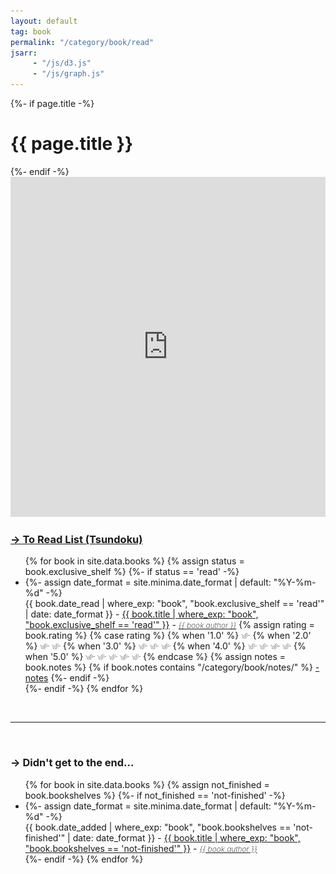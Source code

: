 ```yaml
---
layout: default
tag: book
permalink: "/category/book/read"
jsarr:
     - "/js/d3.js"
     - "/js/graph.js"
---
```


<div>
    {%- if page.title -%}
        <h1>{{ page.title }}</h1>
    {%- endif -%}
</div>

<iframe width="100%" height="544" frameborder="0"
  src="https://observablehq.com/embed/@evryjazz/book-rating-graph?cells=final_plot"></iframe>

<h3><a href="/category/book/to-read">→ To Read List (Tsundoku)</a></h3>

<ul>
{% for book in site.data.books %}
    {% assign status = book.exclusive_shelf %}
    {%- if status == 'read' -%}
    <li>
        {%- assign date_format = site.minima.date_format | default: "%Y-%m-%d" -%}
        <div class="{{book.rating}}">
            <span class="post-meta">{{ book.date_read | where_exp: "book",  "book.exclusive_shelf == 'read'" | date: date_format }} - </span>    
            <a href="{{book.open_library_url_info_ISBN13}}">{{ book.title | where_exp: "book",  "book.exclusive_shelf == 'read'" }}</a> 
            <a class="post-meta">-</a> 
            <a style='font-style: italic; font-weight: 200; font-size: 12px;' href="{{book.open_library_url_info_ISBN13}}">{{ book.author }}</a> 
            {% assign rating = book.rating %} 
            {% case rating %} 
                {% when '1.0' %} 
                    <picture>
                        <source style='height: 3%; width: 3%; object-fit: contain' srcset="/assets/swallow.png" media="(max-width: 20px)">
                        <img style='height: 3%; width: 3%; object-fit: contain' src="/assets/swallow.png" />
                    </picture> 
                {% when '2.0' %} 
                    <picture>
                        <source style='height: 3%; width: 3%; object-fit: contain' srcset="/assets/swallow.png" media="(max-width: 20px)">
                        <source style='height: 3%; width: 3%; object-fit: contain' srcset="/assets/swallow.png" media="(max-width: 20px)">
                        <img style='height: 3%; width: 3%; object-fit: contain' src="/assets/swallow.png" />
                        <img style='height: 3%; width: 3%; object-fit: contain' src="/assets/swallow.png" />
                    </picture>
                {% when '3.0' %}
                    <picture>
                        <source style='height: 3%; width: 3%; object-fit: contain' srcset="/assets/swallow.png" media="(max-width: 20px)">
                        <source style='height: 3%; width: 3%; object-fit: contain' srcset="/assets/swallow.png" media="(max-width: 20px)">
                        <source style='height: 3%; width: 3%; object-fit: contain' srcset="/assets/swallow.png" media="(max-width: 20px)">
                        <img style='height: 3%; width: 3%; object-fit: contain' src="/assets/swallow.png" />
                        <img style='height: 3%; width: 3%; object-fit: contain' src="/assets/swallow.png" />
                        <img style='height: 3%; width: 3%; object-fit: contain' src="/assets/swallow.png" />
                    </picture>
                {% when '4.0' %}
                    <picture>
                        <source style='height: 3%; width: 3%; object-fit: contain' srcset="/assets/swallow.png" media="(max-width: 20px)">
                        <img style='height: 3%; width: 3%; object-fit: contain' src="/assets/swallow.png" />
                    </picture>
                    <picture>
                        <source style='height: 3%; width: 3%; object-fit: contain' srcset="/assets/swallow.png" media="(max-width: 20px)">
                        <img style='height: 3%; width: 3%; object-fit: contain' src="/assets/swallow.png" />
                    </picture>
                    <picture>
                        <source style='height: 3%; width: 3%; object-fit: contain' srcset="/assets/swallow.png" media="(max-width: 20px)">
                        <img style='height: 3%; width: 3%; object-fit: contain' src="/assets/swallow.png" />
                    </picture>
                    <picture>
                        <source style='height: 3%; width: 3%; object-fit: contain' srcset="/assets/swallow.png" media="(max-width: 20px)">
                        <img style='height: 3%; width: 3%; object-fit: contain' src="/assets/swallow.png" />
                    </picture>
                {% when '5.0' %}
                    <picture>
                        <source style='height: 3%; width: 3%; object-fit: contain' srcset="/assets/swallow.png" media="(max-width: 20px)">
                        <img style='height: 3%; width: 3%; object-fit: contain' src="/assets/swallow.png" />
                    </picture>
                    <picture>
                        <source style='height: 3%; width: 3%; object-fit: contain' srcset="/assets/swallow.png" media="(max-width: 20px)">
                        <img style='height: 3%; width: 3%; object-fit: contain' src="/assets/swallow.png" />
                    </picture>
                    <picture>
                        <source style='height: 3%; width: 3%; object-fit: contain' srcset="/assets/swallow.png" media="(max-width: 20px)">
                        <img style='height: 3%; width: 3%; object-fit: contain' src="/assets/swallow.png" />
                    </picture>
                    <picture>
                        <source style='height: 3%; width: 3%; object-fit: contain' srcset="/assets/swallow.png" media="(max-width: 20px)">
                        <img style='height: 3%; width: 3%; object-fit: contain' src="/assets/swallow.png" />
                    </picture>
                    <picture>
                        <source style='height: 3%; width: 3%; object-fit: contain' srcset="/assets/swallow.png" media="(max-width: 20px)">
                        <img style='height: 3%; width: 3%; object-fit: contain' src="/assets/swallow.png" />
                    </picture>
            {% endcase %} 
            {% assign notes = book.notes %} 
            {% if book.notes contains "/category/book/notes/" %}
                <a class="post-meta" href="{{notes}}"> - notes</a> 
            {%- endif -%}
        </div>
    </li>
    {%- endif -%}
{% endfor %}
</ul>

<br>

---

<br>

<h3>→ Didn't get to the end...</h3>

<ul>
{% for book in site.data.books %}
    {% assign not_finished = book.bookshelves %}
    {%- if not_finished == 'not-finished' -%}
    <li>
        {%- assign date_format = site.minima.date_format | default: "%Y-%m-%d" -%}
        <div>
            <span class="post-meta">{{ book.date_added | where_exp: "book",  "book.bookshelves == 'not-finished'" | date: date_format }} - </span>    
            <a href="{{book.open_library_url_info_ISBN13}}">{{ book.title | where_exp: "book",  "book.bookshelves == 'not-finished'" }}</a> - <a style='font-style: italic; font-weight: 200; font-size: 12px;' href="{{book.open_library_url_info_ISBN13}}">{{ book.author }}</a> 
        </div>
    </li>
    {%- endif -%}
{% endfor %}
</ul>
